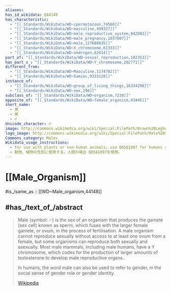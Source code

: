 ```yaml
---
aliases:
has_id_wikidata: Q44148
has_characteristic:
  - "[[_Standards/WikiData/WD~spermatozoon,74560]]"
  - "[[_Standards/WikiData/WD~masculine,499327]]"
  - "[[_Standards/WikiData/WD~male_reproductive_system,842083]]"
  - "[[_Standards/WikiData/WD~male_pregnancy,1037007]]"
  - "[[_Standards/WikiData/WD~male,127688635]]"
  - "[[_Standards/WikiData/WD~X_chromosome,61333]]"
  - "[[_Standards/WikiData/WD~androgen,62614]]"
part_of: "[[_Standards/WikiData/WD~sexual_reproduction,182353]]"
has_part_s_: "[[_Standards/WikiData/WD~Y_chromosome,202771]]"
different_from:
  - "[[_Standards/WikiData/WD~Masculine,1174782]]"
  - "[[_Standards/WikiData/WD~Samiec,9333128]]"
instance_of:
  - "[[_Standards/WikiData/WD~group_of_living_things,16334298]]"
  - "[[_Standards/WikiData/WD~sex,290]]"
subclass_of: "[[_Standards/WikiData/WD~organism,7239]]"
opposite_of: "[[_Standards/WikiData/WD~female_organism,43445]]"
short_name:
  - 男
  - 男
  - ♂
Unicode_character: ♂
image: http://commons.wikimedia.org/wiki/Special:FilePath/Brown%20Leghorn%20rooster%20in%20Australia.jpg
logo_image: http://commons.wikimedia.org/wiki/Special:FilePath/Male%20symbol%20%28heavy%20blue%29.svg
Commons_category: Males
Wikidata_usage_instructions:
  - for use with plants or non-human animals; use Q6581097 for humans specifically
  - 動物、植物の性別に使用する。人間の場合 Q6581097を使用。
---
```


# [[Male_Organism]] 

#is_/same_as :: [[WD~Male_organism,44148]] 

## #has_/text_of_/abstract 

> Male (symbol: ♂) is the sex of an organism that produces the gamete (sex cell) known as sperm, which fuses with the larger female gamete, or ovum, in the process of fertilisation. A male organism cannot reproduce sexually without access to at least one ovum from a female, but some organisms can reproduce both sexually and asexually. Most male mammals, including male humans, have a Y chromosome, which codes for the production of larger amounts of testosterone to develop male reproductive organs.
>
> In humans, the word male can also be used to refer to gender, in the social sense of gender role or gender identity.
>
> [Wikipedia](https://en.wikipedia.org/wiki/Male) 

